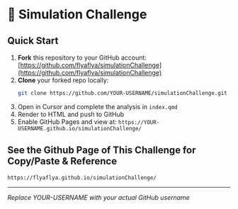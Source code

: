 # 🎲 Simulation Challenge

## Quick Start

1. **Fork** this repository to your GitHub account: [https://github.com/flyaflya/simulationChallenge](https://github.com/flyaflya/simulationChallenge)
2. **Clone** your forked repo locally:
   ```bash
   git clone https://github.com/YOUR-USERNAME/simulationChallenge.git
   ```
3. Open in Cursor and complete the analysis in `index.qmd`
4. Render to HTML and push to GitHub
5. Enable GitHub Pages and view at: `https://YOUR-USERNAME.github.io/simulationChallenge/`

## See the Github Page of This Challenge for Copy/Paste & Reference

`https://flyaflya.github.io/simulationChallenge/`

---
*Replace YOUR-USERNAME with your actual GitHub username*